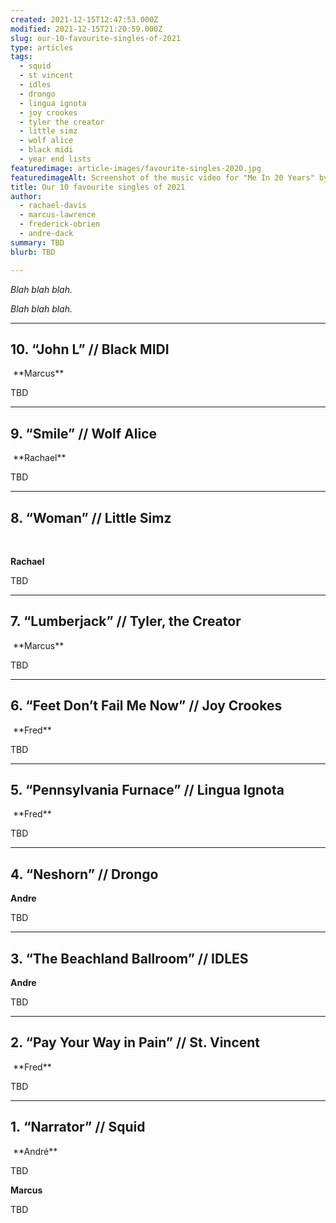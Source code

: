```yaml
---
created: 2021-12-15T12:47:53.000Z
modified: 2021-12-15T21:20:59.000Z
slug: our-10-favourite-singles-of-2021
type: articles
tags:
  - squid
  - st vincent
  - idles
  - drongo
  - lingua ignota
  - joy crookes
  - tyler the creator
  - little simz
  - wolf alice
  - black midi
  - year end lists
featuredimage: article-images/favourite-singles-2020.jpg
featuredimageAlt: Screenshot of the music video for "Me In 20 Years" by Moses Sumney
title: Our 10 favourite singles of 2021
author:
  - rachael-davis
  - marcus-lawrence
  - frederick-obrien
  - andre-dack
summary: TBD
blurb: TBD

---
```


*Blah blah blah.*

*Blah blah blah.*

------

## 10\. “John L” // Black MIDI

<youtube-video video-id="GT0nSp8lUws" desc="John L by Black MIDI" />
­
**Marcus**

TBD

-----

## 9\. “Smile” // Wolf Alice

<youtube-video video-id="NV39h7GHDYs" desc="Smile by Wolf Alice" />
­
**Rachael** 

TBD

-----

## 8\. “Woman” // Little Simz
­
<youtube-video video-id="zHGf6tmnLYE" desc="Woman by Little Simz" />

**Rachael**

TBD

-----

## 7\. “Lumberjack” // Tyler, the Creator

<youtube-video video-id="R4Y7JIQlv20" desc="Lumberjack by Tyler, the Creator" />
­
**Marcus**

TBD

-----

## 6\. “Feet Don’t Fail Me Now” // Joy Crookes

<youtube-video video-id="xLFCcnYSCyE" desc="Feet Don't Fail Me Now by Joy Crookes" />
­
**Fred**

TBD

-----

## 5\. “Pennsylvania Furnace” // Lingua Ignota

<youtube-video video-id="7YRMV7ffPpY" desc="Pennsylvania Furnaces by Lingua Ignota" />
­
**Fred**

TBD

-----

## 4\. “Neshorn” // Drongo

<youtube-video video-id="LWMwWRX-UpU" desc="Neshorn by Drongo" />

**Andre**

TBD

-----

## 3\. “The Beachland Ballroom” // IDLES

<youtube-video video-id="t7aktt5cDqs" desc="The Beachland Ballroom by IDLES" />

**Andre**

TBD

-----

## 2\. “Pay Your Way in Pain” // St. Vincent

<youtube-video video-id="ZUTu65AXrJw" desc="Pay Your Way in Pain by St. Vincent" />
­
**Fred**

TBD

-----

## 1\. “Narrator” // Squid

<youtube-video video-id="__zmVSREvxY" desc="Narrator by Squid" />
­
**André**

TBD

**Marcus**

TBD

